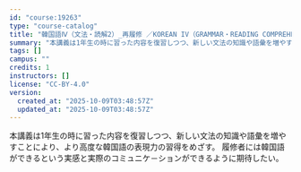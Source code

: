 ```yaml
---
id: "course:19263"
type: "course-catalog"
title: "韓国語Ⅳ（文法・読解2）_再履修 ／KOREAN IV（GRAMMAR・READING COMPREHENSION 2)"
summary: "本講義は1年生の時に習った内容を復習しつつ、新しい文法の知識や語彙を増やすことにより、より高度な韓国語の表現力の習得をめざす。 履修者には韓国語ができるという実感と実際のコミュニケ－ションができるように期待したい。"
tags: []
campus: ""
credits: 1
instructors: []
license: "CC-BY-4.0"
version:
  created_at: "2025-10-09T03:48:57Z"
  updated_at: "2025-10-09T03:48:57Z"
---
```

本講義は1年生の時に習った内容を復習しつつ、新しい文法の知識や語彙を増やすことにより、より高度な韓国語の表現力の習得をめざす。 履修者には韓国語ができるという実感と実際のコミュニケ－ションができるように期待したい。
